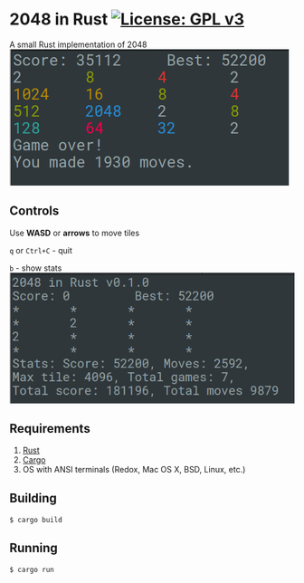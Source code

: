 # 2048 in Rust [![License: GPL v3](https://img.shields.io/badge/License-GPL%20v3-blue.svg)](https://www.gnu.org/licenses/gpl-3.0)
A small Rust implementation of 2048
![Screenshot](Screenshot.png?raw=true "Screenshot")
## Controls
Use **WASD** or **arrows** to move tiles

`q` or `Ctrl+C` - quit

`b` - show stats
![Stats](Stats.png)

## Requirements
1. [Rust](http://www.rust-lang.org/install.html)
2. [Cargo](http://doc.crates.io/)
3. OS with ANSI terminals (Redox, Mac OS X, BSD, Linux, etc.)

## Building
```
$ cargo build
```
## Running
```
$ cargo run
```

